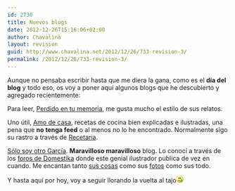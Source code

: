 ```yaml
---
id: 2730
title: Nuevos blogs
date: 2012-12-26T15:16:06+02:00
author: Chavalina
layout: revision
guid: http://www.chavalina.net/2012/12/26/733-revision-3/
permalink: /2012/12/26/733-revision-3/
---
```

Aunque no pensaba escribir hasta que me diera la gana, como es el **d&iacute;a del blog** y todo eso, os voy a poner aqu&iacute; algunos blogs que he descubierto y agregado recientemente:

Para leer, <a href="http://perdido.naikon.net/" target="_blank">Perdido en tu memoria</a>, me gusta mucho el estilo de sus relatos.

Uno &uacute;til, <a href="http://www.amodecasa.com/" target="_blank">Amo de casa</a>, recetas de cocina bien explicadas e ilustradas, una pena que **no tenga feed** o al menos no lo he encontrado. Normalmente sigo su rastro a través de <a href="http://horno.recetaria.com/" target="_blank">Recetaria</a>.

<a href="http://elsrgarcia.blogspot.com/" target="_blank">Sólo soy otro Garc&iacute;a</a>. **Maravilloso maravilloso** blog. Lo conoc&iacute; a través de los <a href="http://www.domestika.org/foros/index.php" target="_blank">foros de Domestika</a> donde este genial ilustrador publica de vez en cuando. Me encantan tanto <a href="http://www.elsrgarcia.com/" target="_blank">sus cosas</a> como sus <a href="http://www.flickr.com/photos/srgarcia" target="_blank">fotos</a> como sus todo.

Y hasta aqu&iacute; por hoy, voy a seguir llorando la vuelta al tajo![llorar](/imagenes/emoticonos/llorar.gif)